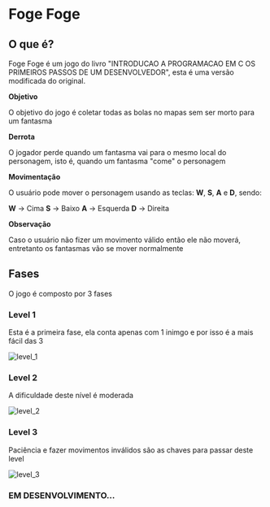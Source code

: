 # Foge Foge

## O que é?
Foge Foge é um jogo do livro "INTRODUCAO A PROGRAMACAO EM C OS PRIMEIROS PASSOS DE UM DESENVOLVEDOR", esta é uma versão modificada do original.

**Objetivo**

O objetivo do jogo é coletar todas as bolas no mapas sem ser morto para um fantasma

**Derrota**

O jogador perde quando um fantasma vai para o mesmo local do personagem, isto é, quando um fantasma "come" o personagem

**Movimentação**

O usuário pode mover o personagem usando as teclas: **W**, **S**, **A** e **D**, sendo:

**W** -> Cima
**S** -> Baixo
**A** -> Esquerda
**D** -> Direita

**Observação**

Caso o usuário não fizer um movimento válido então ele não moverá, entretanto os fantasmas vão se mover normalmente

## Fases
O jogo é composto por 3 fases

### Level 1 ###

Esta é a primeira fase, ela conta apenas com 1 inimgo e por isso é a mais fácil das 3

![level_1](https://user-images.githubusercontent.com/65574850/101289255-18004080-37da-11eb-8bef-c67e98f446d3.png)

### Level 2 ###

A dificuldade deste nível é moderada

![level_2](https://user-images.githubusercontent.com/65574850/101289261-1e8eb800-37da-11eb-9083-8bbb3f608b94.png)


### Level 3 ###

Paciência e fazer movimentos inválidos são as chaves para passar deste level

![level_3](https://user-images.githubusercontent.com/65574850/101289267-24849900-37da-11eb-83ea-0a548d38eb10.png)


### EM DESENVOLVIMENTO... ###
